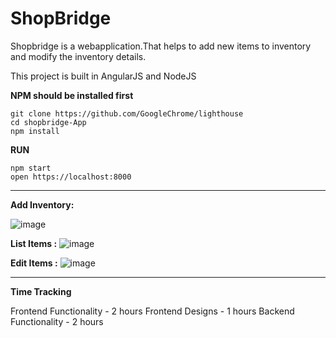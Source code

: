 # ShopBridge

Shopbridge is a webapplication.That helps to add new items to inventory and modify the inventory details.

This project is built in AngularJS and NodeJS


**NPM should be installed first**

    git clone https://github.com/GoogleChrome/lighthouse
    cd shopbridge-App
    npm install



 **RUN**

    npm start
    open https://localhost:8000

-------------------------------------------------------------------

**Add Inventory:**

![image](https://user-images.githubusercontent.com/40335849/120881293-a3258c00-c5ed-11eb-8c81-7ba2deb1e5f1.png)


**List Items :**
![image](https://user-images.githubusercontent.com/40335849/120881390-70c85e80-c5ee-11eb-8d41-62c192c5475a.png)


**Edit Items :**
![image](https://user-images.githubusercontent.com/40335849/120881450-c3097f80-c5ee-11eb-9120-05b62f1bde55.png)

------------------------------------------------------------------

**Time Tracking**

Frontend Functionality - 2 hours
Frontend Designs - 1 hours
Backend  Functionality - 2 hours
